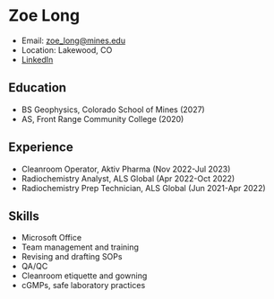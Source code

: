 # Zoe Long
- Email: zoe_long@mines.edu
- Location: Lakewood, CO
- [LinkedIn](https://linkedin.com/in/z-long)

## Education
- BS Geophysics, Colorado School of Mines (2027)
- AS, Front Range Community College (2020)

## Experience
- Cleanroom Operator, Aktiv Pharma (Nov 2022-Jul 2023)
- Radiochemistry Analyst, ALS Global (Apr 2022-Oct 2022)
- Radiochemistry Prep Technician, ALS Global (Jun 2021-Apr 2022)

## Skills
- Microsoft Office
- Team management and training
- Revising and drafting SOPs
- QA/QC
- Cleanroom etiquette and gowning
- cGMPs, safe laboratory practices
